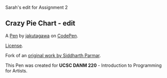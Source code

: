 Sarah's edit for Assignment 2

Crazy Pie Chart - edit
----------------------
A [Pen](https://codepen.io/jakutagawa/pen/jeVwEE) by [jakutagawa](https://codepen.io/jakutagawa) on [CodePen](https://codepen.io).

[License](https://codepen.io/jakutagawa/pen/jeVwEE/license).

Fork of an [original work by Siddharth Parmar](https://codepen.io/Siddharth11/pen/LVQmjN).

This Pen was created for **UCSC DANM 220** - Introduction to Programming for Artists.
